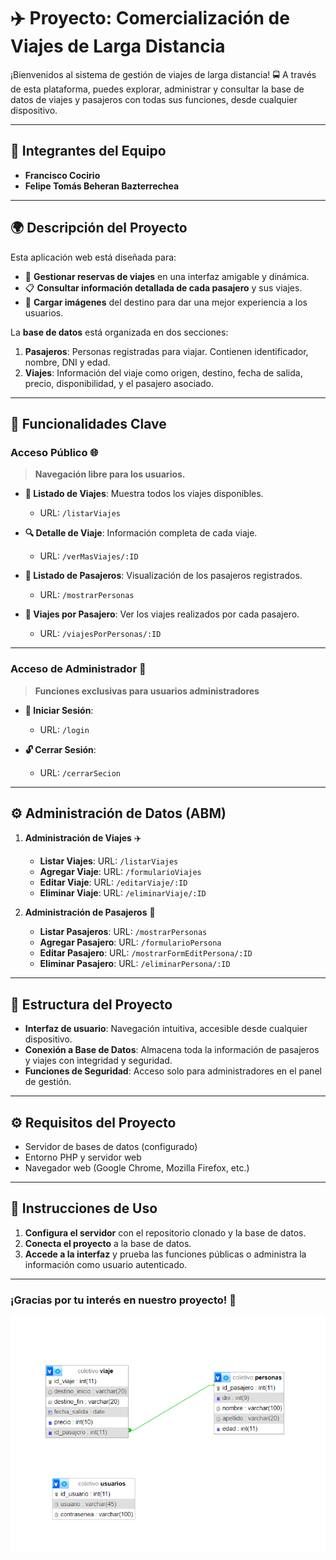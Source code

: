 # ✈️ **Proyecto: Comercialización de Viajes de Larga Distancia**

¡Bienvenidos al sistema de gestión de viajes de larga distancia! 🚍 A través de esta plataforma, puedes explorar, administrar y consultar la base de datos de viajes y pasajeros con todas sus funciones, desde cualquier dispositivo.

---

## **👥 Integrantes del Equipo**
- **Francisco Cocirio**
- **Felipe Tomás Beheran Bazterrechea**

---

## **🌍 Descripción del Proyecto**
Esta aplicación web está diseñada para:
- 📅 **Gestionar reservas de viajes** en una interfaz amigable y dinámica.
- 📋 **Consultar información detallada de cada pasajero** y sus viajes.
- 📸 **Cargar imágenes** del destino para dar una mejor experiencia a los usuarios.

La **base de datos** está organizada en dos secciones:
1. **Pasajeros**: Personas registradas para viajar. Contienen identificador, nombre, DNI y edad.
2. **Viajes**: Información del viaje como origen, destino, fecha de salida, precio, disponibilidad, y el pasajero asociado.

---

## **🚀 Funcionalidades Clave**
### **Acceso Público** 🌐
> **Navegación libre para los usuarios.**

- **📄 Listado de Viajes**: Muestra todos los viajes disponibles.  
  - URL: `/listarViajes`

- **🔍 Detalle de Viaje**: Información completa de cada viaje.
  - URL: `/verMasViajes/:ID`

- **👥 Listado de Pasajeros**: Visualización de los pasajeros registrados.  
  - URL: `/mostrarPersonas`

- **🔗 Viajes por Pasajero**: Ver los viajes realizados por cada pasajero.  
  - URL: `/viajesPorPersonas/:ID`

---

### **Acceso de Administrador** 🔑
> **Funciones exclusivas para usuarios administradores**

- **🔑 Iniciar Sesión**:
  - URL: `/login`

- **🔓 Cerrar Sesión**:
  - URL: `/cerrarSecion`

---

## **⚙️ Administración de Datos (ABM)**

1. **Administración de Viajes** ✈️  
   - **Listar Viajes**: URL: `/listarViajes`
   - **Agregar Viaje**: URL: `/formularioViajes`
   - **Editar Viaje**: URL: `/editarViaje/:ID`
   - **Eliminar Viaje**: URL: `/eliminarViaje/:ID`

2. **Administración de Pasajeros** 👤  
   - **Listar Pasajeros**: URL: `/mostrarPersonas`
   - **Agregar Pasajero**: URL: `/formularioPersona`
   - **Editar Pasajero**: URL: `/mostrarFormEditPersona/:ID`
   - **Eliminar Pasajero**: URL: `/eliminarPersona/:ID`

---

## **📐 Estructura del Proyecto**
- **Interfaz de usuario**: Navegación intuitiva, accesible desde cualquier dispositivo.
- **Conexión a Base de Datos**: Almacena toda la información de pasajeros y viajes con integridad y seguridad.
- **Funciones de Seguridad**: Acceso solo para administradores en el panel de gestión.

---

## **⚙️ Requisitos del Proyecto**
- Servidor de bases de datos (configurado)
- Entorno PHP y servidor web
- Navegador web (Google Chrome, Mozilla Firefox, etc.)

---

## **🔧 Instrucciones de Uso**
1. **Configura el servidor** con el repositorio clonado y la base de datos.
2. **Conecta el proyecto** a la base de datos.
3. **Accede a la interfaz** y prueba las funciones públicas o administra la información como usuario autenticado.

---

### ¡Gracias por tu interés en nuestro proyecto! 🚀



![IMAGEN DE EL DIAGRAMA](diagrama.png)
